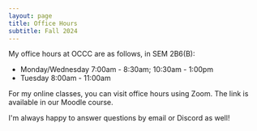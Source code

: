 ```yaml
---
layout: page
title: Office Hours
subtitle: Fall 2024
---
```


My office hours at OCCC are as follows, in SEM 2B6(B):
- Monday/Wednesday 7:00am - 8:30am; 10:30am - 1:00pm
- Tuesday 8:00am - 11:00am

For my online classes, you can visit office hours using Zoom. The link is available in our Moodle course.

I'm always happy to answer questions by email or Discord as well!
